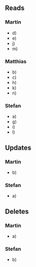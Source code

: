## Reads

### Martin
* d)
* e)
* j)
* m)

### Matthias
* b)
* c)
* h)
* k)
* n)

### Stefan
* a)
* g)
* i)
* l)

## Updates

### Martin
* b)

### Stefan
* a)

## Deletes

### Martin
* a)

### Stefan
* b)
